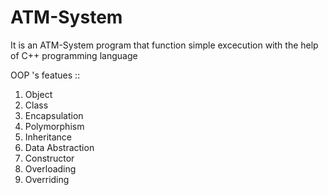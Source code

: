 # ATM-System

It is an ATM-System program that function simple excecution with the help of C++ programming language

OOP 's featues ::
1. Object
2. Class
3. Encapsulation 
4. Polymorphism
5. Inheritance
6. Data Abstraction
7. Constructor
8. Overloading
9. Overriding
